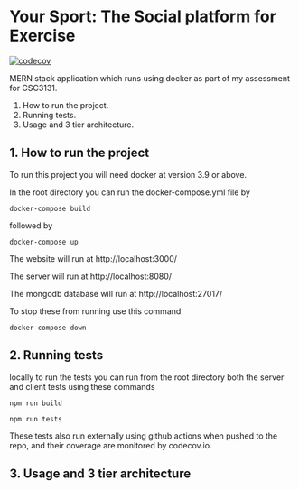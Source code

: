 # Your Sport: The Social platform for Exercise
[![codecov](https://codecov.io/gh/ethancowey/SportApplicationBSFP/branch/master/graph/badge.svg?token=VG2BG5QU0B)](https://codecov.io/gh/ethancowey/SportApplicationBSFP)

MERN stack application which runs using docker as part of my assessment for CSC3131.

1. How to run the project.
2. Running tests.
3. Usage and 3 tier architecture.

## 1. How to run the project

To run this project you will need docker at version 3.9 or above.

In the root directory you can run the docker-compose.yml file by

`docker-compose build`

followed by

`docker-compose up`

The website will run at http://localhost:3000/ 

The server will run at http://localhost:8080/

The mongodb database will run at http://localhost:27017/

To stop these from running use this command

`docker-compose down`


## 2. Running tests

locally to run the tests you can run from the root directory both the server and client tests using these commands

`npm run build`

`npm run tests`

These tests also run externally using github actions when pushed to the repo, and their coverage are monitored
 by codecov.io.
 
 ## 3. Usage and 3 tier architecture